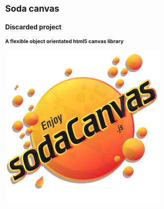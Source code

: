 #  Soda canvas 
## Discarded project
### A flexible object orientated html5 canvas library 
<img src='logo.png' width='500px'>
